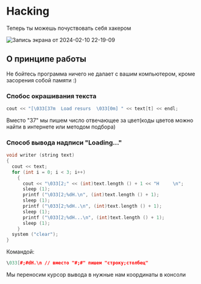 # Hacking
Теперь ты можешь почуствовать себя хакером

![Запись экрана от 2024-02-10 22-19-09](https://github.com/GordStep/hacking/assets/106314109/a48ba2a0-93b5-4257-968b-b89239e81fe3)


## О принципе работы
Не бойтесь программа ничего не далает с вашим компьютером, кроме засорения собой памяти :)

### Спобос окрашивания текста
```cpp
cout << "[\033[37m  Load resurs  \033[0m] " << text[t] << endl;
```
Вместо "37" мы пишем число отвечающее за цвет(коды цветов можно найти в интернете или методом подбора)


### Способ вывода надписи "Loading..."
```cpp
void writer (string text)
{
  cout << text;
  for (int i = 0; i < 3; i++)
    {
      cout << "\033[2;" << (int)text.length () + 1 << "H     \n";
      sleep (1);
      printf ("\033[2;%dH.\n", (int)text.length () + 1);
      sleep (1);
      printf ("\033[2;%dH..\n", (int)text.length () + 1);
      sleep (1);
      printf ("\033[2;%dH...\n", (int)text.length () + 1);
      sleep (1);
    }
  system ("clear");
}
```

Командой:
```cpp
\033[#;#dH.\n // вместо "#;#" пишем "строку;столбец"
```
Мы переносим курсор вывода в нужные нам координаты в консоли








